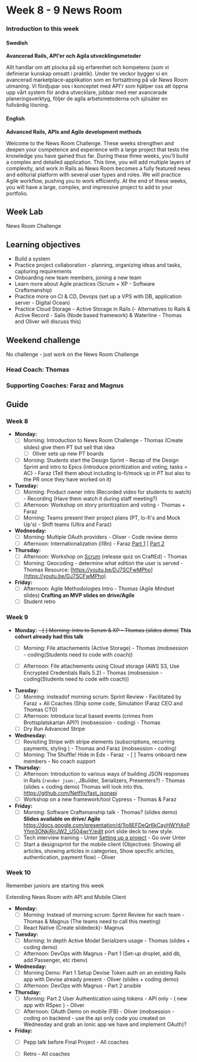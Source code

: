 # Week 8 - 9 News Room
### Introduction to this week

#### Swedish
**Avancerad Rails, API'er och Agila utvecklingsmetoder**

Allt handlar om att plocka på sig erfarenhet och kompetens (som vi definierar kunskap omsatt i praktik). Under tre veckor bygger vi en avancerad marketplace-applikation som en fortsättning på vår News Room utmaning. Vi fördjupar oss i konceptet med API'r som hjälper oss att öppna upp vårt system för andra utvecklare, jobbar med mer avancerade planeringsverktyg, följer de agila arbetsmetoderna och sjösäter en fullvärdig lösning.

#### English
**Advanced Rails, APIs and Agile development methods**

Welcome to the News Room Challenge. These weeks strengthen and deepen your competence and experience with a large project that tests the knowledge you have gained thus far. During these three weeks, you'll build a complex and detailed application. This time, you will add multiple layers of complexity, and work in Rails as News Room becomes a fully featured news and editorial platform with several user types and roles. We will practice Agile workflow, pushing you to work efficiently. At the end of these weeks, you will have a large, complex, and impressive project to add to your portfolio.

## Week Lab
News Room Challenge

## Learning objectives

- Build a system
- Practice project collaboration - planning, organizing ideas and tasks, capturing requirements 
- Onboarding new team members, joining a new team
- Learn more about Agile practices (Scrum + XP - Software Craftsmanship)
- Practice more on CI & CD, Devops (set up a VPS with DB, application server - Digital Ocean)
- Practice Cloud Storage - Active Storage in Rails
(- Alternatives to Rails & Active Record - Sails (Node based framework) & Waterline - Thomas and Oliver will discuss this)

## Weekend challenge

No challenge - just work on the News Room Challenge

### Head Coach: Thomas
### Supporting Coaches: Faraz and Magnus


## Guide

### Week 8
- **Monday:**
  - [ ] Morning: Introduction to News Room Challenge - Thomas (Create slides) give them PT but sell that idea
    - [ ] Oliver sets up new PT boards
  - [ ] Morning: Students start the Design Sprint - Recap of the Design Sprint and intro to Epics (introduce prioritization and voting, tasks = AC) - Faraz (Tell them about including lo-fi/mock up in PT but also to the PR once they have worked on it)

- **Tuesday:**
  - [ ] Morning: Product owner intro (Recorded video for students to watch) - Recording (Have them watch it during staff meeting?)
   - [ ] Afternoon: Workshop on story prioritization and voting - Thomas + Faraz
   - [ ] Morning: Teams present their project plans (PT, lo-fi's and Mock Up's) - Shift teams (Ultra and Faraz)

- **Wednesday:**
  - [ ] Morning: Multiple OAuth providers - Oliver - Code review demo
  - [ ] Afternoon: Internationalization (i18n) - Faraz [Part 1](https://youtu.be/eBwjN5drg-Q) | [Part 2](https://youtu.be/0Nen6z0cIbo)
  
- **Thursday:**
   - [ ] Afternoon: Workshop on [Scrum](http://www.scrumguides.org/) (release quiz on CraftEd) - Thomas
   - [ ] Morning: Geocoding - determine what edition the user is served - Thomas Resource: [https://youtu.be/DJ7SCFwMPho](https://youtu.be/DJ7SCFwMPho)

- **Friday:**
  - [ ] Afternoon: Agile Methodologies Intro - Thomas (Agile Mindset slides) **Crafting an MVP slides on drive/Agile**
  - [ ] Student retro

### Week 9
- **Monday:**
  ~~- [ ] Morning: Intro to Scrum & XP - Thomas (slides demo)~~ **This cohort already had this talk**
   - [ ] Morning: File attachements (Active Storage) - Thomas (mobsession - coding(Students need to code with coach))
   - [ ] Afternoon: File attachements using Cloud storage (AWS S3, Use Encrypted Credentials Rails 5.2) - Thomas (mobsession - coding(Students need to code with coach))


- **Tuesday:**
  - [ ] Morning: insteadof morning scrum: Sprint Review - Facilitated by Faraz + All Coaches (Ship some code, Simulation (Faraz CEO and Thomas CTO)
  - [ ] Afternoon: Introduce local based events (crimes from Brottsplatskartan API?) (mobsession - coding) - Thomas
  - [ ] Dry Run Advanced Stripe

- **Wednesday:**
  - [ ] Revisiting Stripe with stripe elements (subscriptions, recurring payments, styling ) - Thomas and Faraz (mobsession - coding)  
  - [ ] Morning: The Shuffle! Hide in Edx - Faraz
  - [ ] Teams onboard new members - No coach support

- **Thursday:**
  - [ ] Afternoon: Introduction to various ways of building JSON responses in Rails (`render json:`, JBuilder, Serializers, Presenters?) - Thomas (slides + coding demo) Thomas will look into this. https://github.com/Netflix/fast_jsonapi
  - [ ] Workshop on a new framework/tool Cypress - Thomas & Faraz 

- **Friday:**
  - [ ] Morning: Software Craftsmanship talk - Thomas? (slides demo) **Slides available on drive/ Agile**
  https://docs.google.com/presentation/d/1lo8EFDeQr6kCayHWYtAsPYhm3ONkjRirJW2_U504wrY/edit port slide deck to new style. 
  - [ ] Tech interview training - Unter [Setting up a project](../miscellaneous/assessments/assessment_6.md) - Go over Unter 
  - [ ] Start a designsprint for the mobile client (Objectives: Showing all articles, showing articles in categories, Show specific articles, authentication, payment flow) - Oliver

### Week 10

Remember juniors are starting this week

Extending News Room with API and Mobile Client

- **Monday:**
  - [ ] Morning: Instead of morning scrum: Sprint Review for each team - Thomas & Magnus (The teams need to call this meeting)
  - [ ] React Native (Create slidedeck)- Magnus
    
- **Tuesday:**
  - [ ] Morning: In depth Active Model Serializers usage - Thomas (slides + coding demo)
  - [ ] Afternoon: DevOps with Magnus - Part 1 (Set-up droplet, add db, add Passenger, etc rbenv)
  
- **Wednesday:**
   - [ ] Morning Demo: Part 1 Setup Devise Token auth on an existing Rails app with Devise already present - Oliver (slides + coding demo)
   - [ ] Afternoon: DevOps with Magnus - Part 2 ansible
  
- **Thursday:**
  - [ ] Morning: Part 2 User Authentication using tokens - API only - ( new app with RSpec )   - Oliver 
  - [ ] Afternoon: OAuth Demo on mobile (FB) - Oliver (mobsession - coding on backend - use the api only code you created on Wednesday and grab an Ionic app we have and implement OAuth)?

- **Friday:**
  - [ ] Pepp talk before Final Project - All coaches
  - [ ] Retro - All coaches

